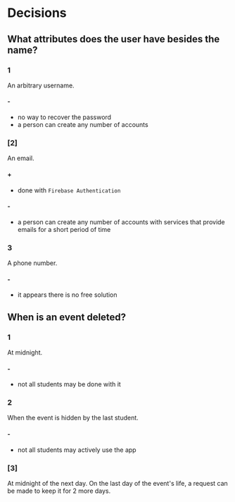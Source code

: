 # Decisions


## What attributes does the user have besides the name?


### 1

An arbitrary username.

#### -
- no way to recover the password
- a person can create any number of accounts

### [2]

An email.

#### +
- done with `Firebase Authentication`

#### -
- a person can create any number of accounts with services that provide emails for a short period of time

### 3

A phone number.

#### -
- it appears there is no free solution


## When is an event deleted?


### 1

At midnight.

#### -
- not all students may be done with it

### 2

When the event is hidden by the last student.

#### -
- not all students may actively use the app

### [3]

At midnight of the next day.
On the last day of the event's life, a request can be made to keep it for 2 more days.
